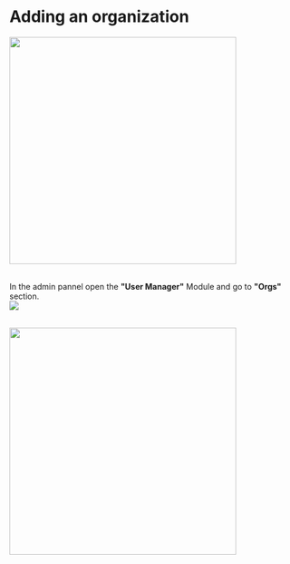 # Adding an organization

<img src="/daikon/img/AdminGuide/UserMgmt/AdminPanel.png" width="400"/>
<br />
<br />

In the admin pannel open the **"User Manager"** Module and go to **"Orgs"** section.
<br />
<img src="/daikon/img/AdminGuide/UserMgmt/AddUserButton.png" />
<br />
<br />

<img src="/daikon/img/AdminGuide/UserMgmt/AddUserForm.png" width="400" />
<br />
<br />